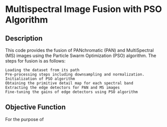# Multispectral Image Fusion with PSO Algorithm

Description
----------
This code provides the fusion of PANchromatic (PAN) and MultiSpectral (MS) images using the Particle Swarm Optimization (PSO) algorithm. The steps for fusion is as follows: 

    Loading the dataset from its path
    Pre-processing steps including downsampling and normalization.
    Initialization of PSO algorithm 
    Obtaining the primitive detail map for each spectral band 
    Extracting the edge detectors for PAN and MS images
    Fine-tuning the gains of edge detectors using PSO algorithm

Objective Function
--------------
For the purpose of
